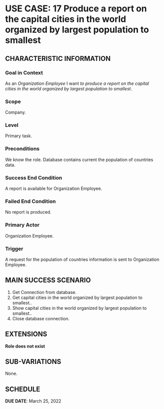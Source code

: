 # USE CASE: 17 Produce a report on the capital cities in the world organized by largest population to smallest

## CHARACTERISTIC INFORMATION

### Goal in Context

As an *Organization Employee* I want *to produce a report on the capital cities in the world organized by largest population to smallest*.

### Scope

Company.

### Level

Primary task.

### Preconditions

We know the role.  Database contains current the population of countries data.

### Success End Condition

A report is available for Organization Employee.

### Failed End Condition

No report is produced.

### Primary Actor

Organization Employee.

### Trigger

A request for the population of countries information is sent to Organization Employee.

## MAIN SUCCESS SCENARIO

1. Get Connection from database.
2. Get capital cities in the world organized by largest population to smallest..
3. Show capital cities in the world organized by largest population to smallest..
4. Close database connection.

## EXTENSIONS

**Role does not exist**

## SUB-VARIATIONS

None.

## SCHEDULE

**DUE DATE**: March 25, 2022
